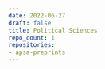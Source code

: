 ```yaml
---
date: 2022-06-27
draft: false
title: Political Sciences
repo_count: 1
repositories:
- apsa-preprints
---
```




